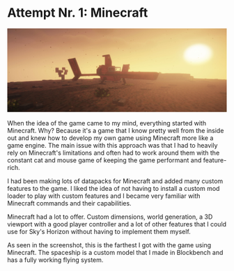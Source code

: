 [//]: # (VITE_GENERATION_INDEX: 0)

# Attempt Nr. 1: Minecraft

![Screenshot](minecraft-screenshot.jpg)

When the idea of the game came to my mind, everything started with Minecraft. Why? Because it's a game that I know pretty well from the inside out and knew how to develop my own game using Minecraft more like a game engine. The main issue with this approach was that I had to heavily rely on Minecraft's limitations and often had to work around them with the constant cat and mouse game of keeping the game performant and feature-rich.

I had been making lots of datapacks for Minecraft and added many custom features to the game. I liked the idea of not having to install a custom mod loader to play with custom features and I became very familiar with Minecraft commands and their capabilities.

Minecraft had a lot to offer. Custom dimensions, world generation, a 3D viewport with a good player controller and a lot of other features that I could use for Sky's Horizon without having to implement them myself.

As seen in the screenshot, this is the farthest I got with the game using Minecraft. The spaceship is a custom model that I made in Blockbench and has a fully working flying system.